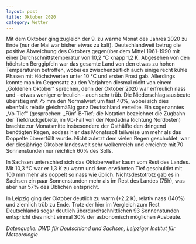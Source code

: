 ```yaml
---
layout: post
title: Oktober 2020
category: Wetter
---
```


Mit dem Oktober ging zugleich der 9. zu warme Monat des Jahres 2020 zu Ende (nur der Mai war bisher etwas zu kalt). Deutschlandweit betrug die positive Abweichung des Oktobers gegenüber dem Mittel 1961-1990 mit einer Durchschnittstemperatur von 10,2 °C knapp 1,2 K. Abgesehen von den höchsten Berggipfeln war das gesamte Land von den etwas zu hohen Temperaturen betroffen, wobei es zwischenzeitlich auch einige recht kühle Phasen mit Höchstwerten unter 10 °C und ersten Frost gab.  Allerdings konnte man im Gegensatz zu den Vorjahren diesmal nicht von einem „Goldenen Oktober“ sprechen, denn der Oktober 2020 war erfreulich nass und - etwas weniger erfreulich - auch sehr trüb. Die Niederschlagsausbeute überstieg mit 75 mm den Normalwert um fast 40%, wobei sich dies ebenfalls relativ gleichmäßig ganz Deutschland verteilte. Ein sogenanntes „Vb-Tief“ (gesprochen: „Fünf-B-Tief; die Notation bezeichnet die Zugbahn der Tiefdruckgebiete, im Vb-Fall von der Nordadria Richtung Nordosten) brachte zur Monatsmitte insbesondere der Osthälfte den dringend benötigten Regen, sodass hier das Monatssoll teilweise um mehr als das Doppelte übererfüllt wurde. Nicht zuletzt dem vielen Regen geschuldet, war der diesjährige Oktober landesweit sehr wolkenreich und erreichte mit 70 Sonnenstunden nur reichlich 60% des Solls.  

In Sachsen unterschied sich das Oktoberwetter kaum vom Rest des Landes. Mit 10,3 °C war er 1,3 K zu warm und dem erwähnten Tief geschuldet mit 100 mm mehr als doppelt so nass wie üblich. Nichtsdestotrotz gab es in Sachsen ein paar Sonnenstunden mehr als im Rest des Landes (75h), was aber nur 57% des Üblichen entspricht.

In Leipzig ging der Oktober deutlich zu warm (+2,2 K), relativ nass (140%) und ziemlich trüb zu Ende. Trotz der hier im Vergleich zum Rest Deutschlands sogar deutlich überdurchschnittlichen 93 Sonnenstunden entspricht dies nicht einmal 30%  der astronomisch möglichen Ausbeute. 

_Datenquelle: DWD für Deutschland und Sachsen, Leipziger Institut für Meteorologie_

